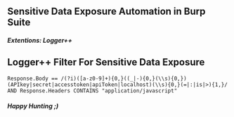 ## Sensitive Data Exposure Automation in Burp Suite 
#### <em>Extentions: Logger++</em>

    
## Logger++ Filter For Sensitive Data Exposure

    Response.Body == /(?i)([a-z0-9]+){0,}((_|-){0,}(\\s){0,})(APIkey|secret|accesstoken|apiToken|localhost)(\\s){0,}(=|:|is|>){1,}/ AND Response.Headers CONTAINS "application/javascript"
    

<h4><em>Happy Hunting ;) </em><h4>
